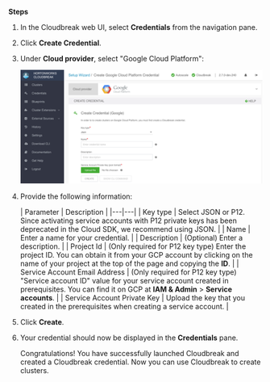

**Steps**

1. In the Cloudbreak web UI, select **Credentials** from the navigation pane. 

2. Click **Create Credential**. 

3. Under **Cloud provider**, select "Google Cloud Platform":

    <a href="../images/cb_cb-gcp-cred.png" target="_blank" title="click to enlarge"><img src="../images/cb_cb-gcp-cred.png" width="650" title="Cloudbreak web UI"></a>  

3. Provide the following information:

    | Parameter | Description |
|---|---|
| Key type | Select JSON or P12. Since activating service accounts with P12 private keys has been deprecated in the Cloud SDK, we recommend using JSON. |
| Name | Enter a name for your credential. |
| Description | (Optional) Enter a description. | 
| Project Id | (Only required for P12 key type) Enter the project ID. You can obtain it from your GCP account by clicking on the name of your project at the top of the page and copying the **ID**. |
| Service Account Email Address | (Only required for P12 key type) "Service account ID" value for your service account created in prerequisites. You can find it on GCP at **IAM & Admin** > **Service accounts**. |
| Service Account Private Key | Upload the key that you created in the prerequisites when creating a service account. |

4. Click **Create**.

5. Your credential should now be displayed in the **Credentials** pane.

    Congratulations! You have successfully launched Cloudbreak and created a Cloudbreak credential. Now you can use Cloudbreak to create clusters. 

